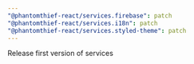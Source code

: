 ```yaml
---
"@phantomthief-react/services.firebase": patch
"@phantomthief-react/services.i18n": patch
"@phantomthief-react/services.styled-theme": patch
---
```


Release first version of services
